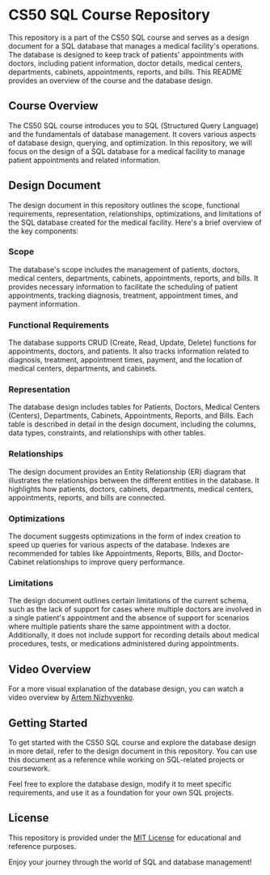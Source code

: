 # CS50 SQL Course Repository

This repository is a part of the CS50 SQL course and serves as a design document for a SQL database that manages a medical facility's operations. The database is designed to keep track of patients' appointments with doctors, including patient information, doctor details, medical centers, departments, cabinets, appointments, reports, and bills. This README provides an overview of the course and the database design.

## Course Overview

The CS50 SQL course introduces you to SQL (Structured Query Language) and the fundamentals of database management. It covers various aspects of database design, querying, and optimization. In this repository, we will focus on the design of a SQL database for a medical facility to manage patient appointments and related information.

## Design Document

The design document in this repository outlines the scope, functional requirements, representation, relationships, optimizations, and limitations of the SQL database created for the medical facility. Here's a brief overview of the key components:

### Scope

The database's scope includes the management of patients, doctors, medical centers, departments, cabinets, appointments, reports, and bills. It provides necessary information to facilitate the scheduling of patient appointments, tracking diagnosis, treatment, appointment times, and payment information.

### Functional Requirements

The database supports CRUD (Create, Read, Update, Delete) functions for appointments, doctors, and patients. It also tracks information related to diagnosis, treatment, appointment times, payment, and the location of medical centers, departments, and cabinets.

### Representation

The database design includes tables for Patients, Doctors, Medical Centers (Centers), Departments, Cabinets, Appointments, Reports, and Bills. Each table is described in detail in the design document, including the columns, data types, constraints, and relationships with other tables.

### Relationships

The design document provides an Entity Relationship (ER) diagram that illustrates the relationships between the different entities in the database. It highlights how patients, doctors, cabinets, departments, medical centers, appointments, reports, and bills are connected.

### Optimizations

The document suggests optimizations in the form of index creation to speed up queries for various aspects of the database. Indexes are recommended for tables like Appointments, Reports, Bills, and Doctor-Cabinet relationships to improve query performance.

### Limitations

The design document outlines certain limitations of the current schema, such as the lack of support for cases where multiple doctors are involved in a single patient's appointment and the absence of support for scenarios where multiple patients share the same appointment with a doctor. Additionally, it does not include support for recording details about medical procedures, tests, or medications administered during appointments.

## Video Overview

For a more visual explanation of the database design, you can watch a video overview by [Artem Nizhyvenko](https://youtu.be/9H1FseEMpak).

## Getting Started

To get started with the CS50 SQL course and explore the database design in more detail, refer to the design document in this repository. You can use this document as a reference while working on SQL-related projects or coursework.

Feel free to explore the database design, modify it to meet specific requirements, and use it as a foundation for your own SQL projects.

## License

This repository is provided under the [MIT License](LICENSE) for educational and reference purposes.

Enjoy your journey through the world of SQL and database management!
